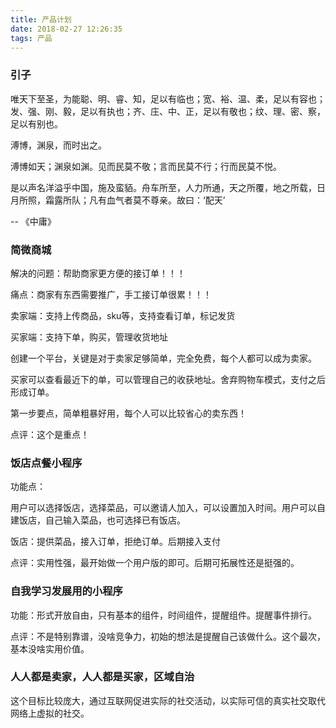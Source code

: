 ```yaml
---
title: 产品计划
date: 2018-02-27 12:26:35
tags: 产品
---
```


### 引子

唯天下至圣，为能聪、明、睿、知，足以有临也；宽、裕、温、柔，足以有容也；发、强、刚、毅，足以有执也；齐、庄、中、正，足以有敬也；纹、理、密、察，足以有别也。

溥博，渊泉，而时出之。

溥博如天；渊泉如渊。见而民莫不敬；言而民莫不行；行而民莫不悦。

是以声名洋溢乎中国，施及蛮貊。舟车所至，人力所通，天之所覆，地之所载，日月所照，霜露所队；凡有血气者莫不尊亲。故曰：‘配天’

-- 《中庸》

### 简微商城

解决的问题：帮助商家更方便的接订单！！！

痛点：商家有东西需要推广，手工接订单很累！！！

卖家端：支持上传商品，sku等，支持查看订单，标记发货

买家端：支持下单，购买，管理收货地址


创建一个平台，关键是对于卖家足够简单，完全免费，每个人都可以成为卖家。

买家可以查看最近下的单，可以管理自己的收获地址。舍弃购物车模式，支付之后形成订单。


第一步要点，简单粗暴好用，每个人可以比较省心的卖东西！

点评：这个是重点！

### 饭店点餐小程序

功能点：

用户可以选择饭店，选择菜品，可以邀请人加入，可以设置加入时间。用户可以自建饭店，自己输入菜品，也可选择已有饭店。

饭店：提供菜品，接入订单，拒绝订单。后期接入支付

点评：实用性强，最开始做一个用户版的即可。后期可拓展性还是挺强的。

### 自我学习发展用的小程序

功能：形式开放自由，只有基本的组件，时间组件，提醒组件。提醒事件排行。

点评：不是特别靠谱，没啥竞争力，初始的想法是提醒自己该做什么。这个最次，基本没啥实用价值。

### 人人都是卖家，人人都是买家，区域自治

这个目标比较庞大，通过互联网促进实际的社交活动，以实际可信的真实社交取代网络上虚拟的社交。